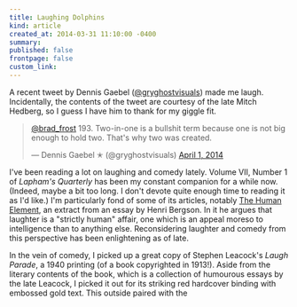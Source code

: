 ```yaml
---
title: Laughing Dolphins
kind: article
created_at: 2014-03-31 11:10:00 -0400
summary: 
published: false
frontpage: false
custom_link: 
---
```


A recent tweet by Dennis Gaebel ([@gryghostvisuals](https://twitter.com/gryghostvisuals)) made me laugh. Incidentally, the contents of the tweet are courtesy of the late Mitch Hedberg, so I guess I have him to thank for my giggle fit.

<blockquote class="twitter-tweet" data-conversation="none" lang="en"><p><a href="https://twitter.com/brad_frost">@brad_frost</a> 193. Two-in-one is a bullshit term because one is not big enough to hold two. That&#39;s why two was created.</p>&mdash; Dennis Gaebel ✭ (@gryghostvisuals) <a href="https://twitter.com/gryghostvisuals/statuses/450828965171576832">April 1, 2014</a></blockquote>
<script async src="//platform.twitter.com/widgets.js" charset="utf-8"></script>

I've been reading a lot on laughing and comedy lately. Volume VII, Number 1 of *Lapham's Quarterly* has been my constant companion for a while now. (Indeed, maybe a bit too long. I don't devote quite enough time to reading it as I'd like.) I'm particularly fond of some of its articles, notably [The Human Element](http://www.laphamsquarterly.org/voices-in-time/the-human-element.php), an extract from an essay by Henri Bergson. In it he argues that laughter is a "strictly human" affair, one which is an appeal moreso to intelligence than to anything else. Reconsidering laughter and comedy from this perspective has been enlightening as of late.

In the vein of comedy, I picked up a great copy of Stephen Leacock's *Laugh Parade*, a 1940 printing (of a book copyrighted in 1913!). Aside from the literary contents of the book, which is a collection of humourous essays by the late Leacock, I picked it out for its striking red hardcover binding with embossed gold text. This outside paired with the 